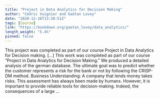 ```yaml
---
title: "Project in Data Analytics for Decision Making"
author: "Cédric Vuignier and Gaëtan Lovey"
date: "2020-12-16T13:38:51Z"
tags: [Course]
link: "https://bookdown.org/gaetan_lovey/data_analytics/"
length_weight: "5.4%"
pinned: false
---
```


This project was completed as part of our course Project in Data Analytics for Decision making. [...] This work was completed as part of our course “Project in Data Analytics for Decision Making.” We produced a detailed analysis of the german database. The ultimate goal was to predict whether the customer represents a risk for the bank or not by following the CRISP-DM method. Business Understanding: A company that lends money takes risks. This assessment has always been made by humans. However, it is important to provide reliable tools for decision-making. Indeed, the consequences of a large ...
